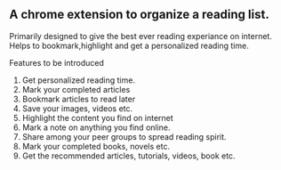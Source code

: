 ## A chrome extension to organize a reading list. 
Primarily designed to give the best ever reading experiance on internet. Helps to bookmark,highlight and get a personalized reading time.

Features to be introduced
1. Get personalized reading time.
2. Mark your completed articles
3. Bookmark articles to read later
4. Save your images, videos etc.
5. Highlight the content you find on internet
6. Mark a note on anything you find online.
7. Share among your peer groups to spread reading spirit.
8. Mark your completed books, novels etc.
9. Get the recommended articles, tutorials, videos, book etc.
